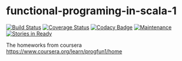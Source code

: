 # functional-programing-in-scala-1

[![Build Status](https://travis-ci.org/SanCoder-Q/functional-programing-in-scala-1.svg?branch=master)](https://travis-ci.org/SanCoder-Q/functional-programing-in-scala-1)
[![Coverage Status](https://img.shields.io/codecov/c/gh/SanCoder-Q/functional-programing-in-scala-1/master.svg)](https://codecov.io/gh/SanCoder-Q/functional-programing-in-scala-1)
[![Codacy Badge](https://api.codacy.com/project/badge/Grade/c03e67f2e9ff40a391708ed51e6a1dd4)](https://www.codacy.com/app/sancoder-q/functional-programing-in-scala-1?utm_source=github.com&amp;utm_medium=referral&amp;utm_content=SanCoder-Q/functional-programing-in-scala-1&amp;utm_campaign=Badge_Grade)
[![Maintenance](https://img.shields.io/maintenance/yes/2016.svg?maxAge=2592000)]()
[![Stories in Ready](https://badge.waffle.io/SanCoder-Q/functional-programing-in-scala-1.svg?label=ready&title=Ready)](http://waffle.io/SanCoder-Q/functional-programing-in-scala-1)

The homeworks from coursera https://www.coursera.org/learn/progfun1/home

